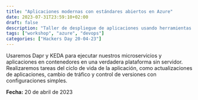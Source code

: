 ```yaml
---
title: "Aplicaciones modernas con estándares abiertos en Azure"
date: 2023-07-31T23:59:10+02:00
draft: false
description: "Taller de despliegue de aplicaciones usando herramientas del ecosistema de Azure"
tags: ["workshop", "azure", "devops"]
categories: ["Hackers Day 20-04-23"]
---
```


Usaremos Dapr y KEDA para ejecutar nuestros microservicios y aplicaciones en contenedores en una verdadera plataforma sin servidor. Realizaremos tareas del ciclo de vida de la aplicación, como actualizaciones de aplicaciones, cambio de tráfico y control de versiones con configuraciones simples.

**Fecha:** 20 de abril de 2023
